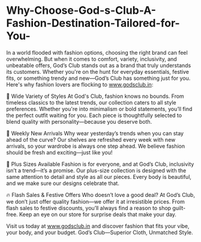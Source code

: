 # Why-Choose-God-s-Club-A-Fashion-Destination-Tailored-for-You-

In a world flooded with fashion options, choosing the right brand can feel overwhelming. But when it comes to comfort, variety, inclusivity, and unbeatable offers, God’s Club stands out as a brand that truly understands its customers. Whether you're on the hunt for everyday essentials, festive fits, or something trendy and new—God’s Club has something just for you. Here's why fashion lovers are flocking to www.godsclub.in:

🌈 Wide Variety of Styles
At God's Club, fashion knows no bounds. From timeless classics to the latest trends, our collection caters to all style preferences. Whether you're into minimalism or bold statements, you’ll find the perfect outfit waiting for you. Each piece is thoughtfully selected to blend quality with personality—because you deserve both.

🎉 Weekly New Arrivals
Why wear yesterday’s trends when you can stay ahead of the curve? Our shelves are refreshed every week with new arrivals, so your wardrobe is always one step ahead. We believe fashion should be fresh and exciting—just like you!

🧥 Plus Sizes Available
Fashion is for everyone, and at God’s Club, inclusivity isn’t a trend—it’s a promise. Our plus-size collection is designed with the same attention to detail and style as all our pieces. Every body is beautiful, and we make sure our designs celebrate that.

🔥 Flash Sales & Festive Offers
Who doesn’t love a good deal? At God’s Club, we don’t just offer quality fashion—we offer it at irresistible prices. From flash sales to festive discounts, you’ll always find a reason to shop guilt-free. Keep an eye on our store for surprise deals that make your day.

Visit us today at www.godsclub.in and discover fashion that fits your vibe, your body, and your budget. God’s Club—Superior Cloth, Unmatched Style.
